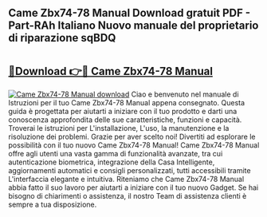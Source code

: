 ## Came Zbx74-78 Manual Download gratuit PDF - Part-RAh Italiano Nuovo manuale del proprietario di riparazione sqBDQ

# <h2><a href="http://dfb3vk6.blite.top/?on=Came+Zbx74-78+Manual">🔗Download 👉🔴 Came Zbx74-78 Manual</a></h2>

[![Came Zbx74-78 Manual download](https://i.imgur.com/lujVjoI.png)](http://dfb3vk6.blite.top/?on=Came+Zbx74-78+Manual)
Ciao e benvenuto nel manuale di Istruzioni per il tuo Came Zbx74-78 Manual appena consegnato. Questa guida è progettata per aiutarti a iniziare con il tuo prodotto e darti una conoscenza approfondita delle sue caratteristiche, funzioni e capacità. Troverai le istruzioni per L'installazione, L'uso, la manutenzione e la risoluzione dei problemi. Grazie per aver scelto noi! Divertiti ad esplorare le possibilità con il tuo nuovo Came Zbx74-78 Manual! Came Zbx74-78 Manual offre agli utenti una vasta gamma di funzionalità avanzate, tra cui autenticazione biometrica, integrazione della Casa Intelligente, aggiornamenti automatici e consigli personalizzati, tutti accessibili tramite L'interfaccia elegante e intuitiva. Riteniamo che Came Zbx74-78 Manual abbia fatto il suo lavoro per aiutarti a iniziare con il tuo nuovo Gadget. Se hai bisogno di chiarimenti o assistenza, il nostro Team di assistenza clienti è sempre a tua disposizione.
